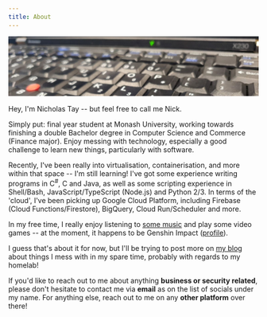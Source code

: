 ```yaml
---
title: About
---
```


![Cover photo: My ThinkPad X230 laptop with a X220 keyboard modded in](/assets/cover.jpg)

Hey, I'm Nicholas Tay -- but feel free to call me Nick.

Simply put: final year student at Monash University, working towards finishing a double Bachelor degree in Computer Science and Commerce (Finance major). Enjoy messing with technology, especially a good challenge to learn new things, particularly with software.

Recently, I've been really into virtualisation, containerisation, and more within that space -- I'm still learning! I've got some experience writing programs in C<sup>#</sup>, C and Java, as well as some scripting experience in Shell/Bash, JavaScript/TypeScript (Node.js) and Python 2/3. In terms of the 'cloud', I've been picking up Google Cloud Platform, including Firebase (Cloud Functions/Firestore), BigQuery, Cloud Run/Scheduler and more.

In my free time, I really enjoy listening to [some music](https://www.last.fm/user/n2468txd) and play some video games -- at the moment, it happens to be Genshin Impact ([profile](https://webstatic-sea.mihoyo.com/app/community-game-records-sea/index.html?user_id=19309289#/ys)).

I guess that's about it for now, but I'll be trying to post more on [my blog](/posts) about things I mess with in my spare time, probably with regards to my homelab!

If you'd like to reach out to me about anything **business or security related**, please don't hesitate to contact me via **email** as on the list of socials under my name. For anything else, reach out to me on any **other platform** over there!
